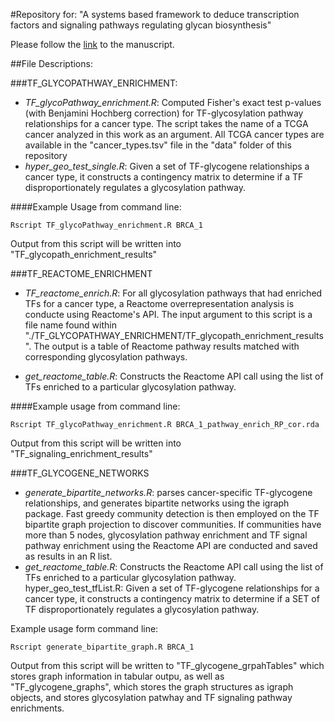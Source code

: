 #Repository for: "A systems based framework to deduce transcription factors and signaling pathways regulating glycan biosynthesis"

Please follow the [link]() to the manuscript.

##File Descriptions:

###TF_GLYCOPATHWAY_ENRICHMENT:

* *TF_glycoPathway_enrichment.R*: Computed Fisher's exact test p-values (with Benjamini Hochberg correction) for TF-glycosylation pathway relationships for a cancer type.  The script takes the name of a TCGA cancer analyzed in this work as an argument.  All TCGA cancer types are available in the "cancer_types.tsv" file in the "data" folder of this repository
* *hyper_geo_test_single.R*: Given a set of TF-glycogene relationships a cancer type, it constructs a contingency matrix to determine if a TF disproportionately regulates a glycosylation pathway.

####Example Usage from command line:
```
Rscript TF_glycoPathway_enrichment.R BRCA_1
```
	
Output from this script will be written into "TF_glycopath_enrichment_results"

###TF_REACTOME_ENRICHMENT

* *TF_reactome_enrich.R*: For all glycosylation pathways that had enriched TFs for a cancer type, a Reactome overrepresentation analysis is conducte using Reactome's API.  The input argument to this script is a file name found within "./TF_GLYCOPATHWAY_ENRICHMENT/TF_glycopath_enrichment_results".  The output is a table of Reactome pathway results matched with corresponding glycosylation pathways.

* *get_reactome_table.R*: Constructs the Reactome API call using the list of TFs enriched to a particular glycosylation pathway.

####Example usage from command line:
```
Rscript TF_glycoPathway_enrichment.R BRCA_1_pathway_enrich_RP_cor.rda
```

Output from this script will be written into "TF_signaling_enrichment_results"

###TF_GLYCOGENE_NETWORKS

* *generate_bipartite_networks.R*: parses cancer-specific TF-glycogene relationships, and generates bipartite networks using the igraph package.  Fast greedy community detection is then employed on the TF bipartite graph projection to discover communities.  If communities have more than 5 nodes, glycosylation pathway enrichment and TF signal pathway enrichment using the Reactome API are conducted and saved as results in an R list.
* *get_reactome_table.R*: Constructs the Reactome API call using the list of TFs enriched to a particular glycosylation pathway.
	hyper_geo_test_tfList.R: Given a set of TF-glycogene relationships for a cancer type, it constructs a contingency matrix to determine if a SET of TF disproportionately regulates a glycosylation pathway.
	
Example usage form command line:
```
Rscript generate_bipartite_graph.R BRCA_1
```
Output from this script will be written to "TF_glycogene_grpahTables" which stores graph information in tabular outpu, as well as "TF_glycogene_graphs", which stores the graph structures as igraph objects, and stores glycosylation patwhay and TF signaling pathway enrichments.
